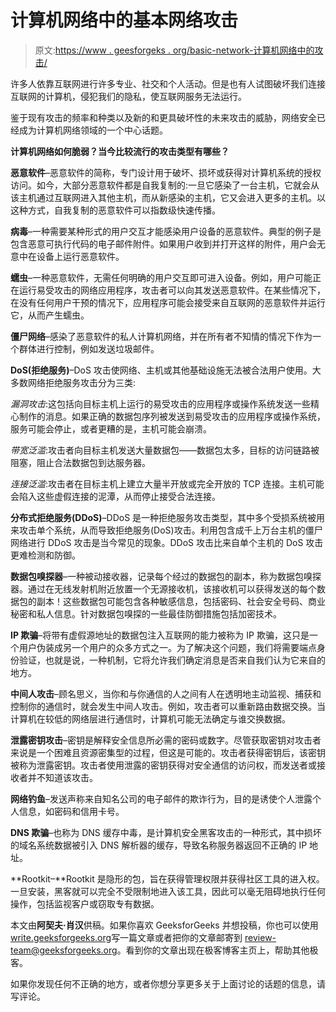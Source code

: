 # 计算机网络中的基本网络攻击

> 原文:[https://www . geesforgeks . org/basic-network-计算机网络中的攻击/](https://www.geeksforgeeks.org/basic-network-attacks-in-computer-network/)

许多人依靠互联网进行许多专业、社交和个人活动。但是也有人试图破坏我们连接互联网的计算机，侵犯我们的隐私，使互联网服务无法运行。

鉴于现有攻击的频率和种类以及新的和更具破坏性的未来攻击的威胁，网络安全已经成为计算机网络领域的一个中心话题。

**计算机网络如何脆弱？当今比较流行的攻击类型有哪些？**

**恶意软件**–恶意软件的简称，专门设计用于破坏、损坏或获得对计算机系统的授权访问。如今，大部分恶意软件都是自我复制的:一旦它感染了一台主机，它就会从该主机通过互联网进入其他主机，而从新感染的主机，它又会进入更多的主机。以这种方式，自我复制的恶意软件可以指数级快速传播。

**病毒**–一种需要某种形式的用户交互才能感染用户设备的恶意软件。典型的例子是包含恶意可执行代码的电子邮件附件。如果用户收到并打开这样的附件，用户会无意中在设备上运行恶意软件。

**蠕虫**–一种恶意软件，无需任何明确的用户交互即可进入设备。例如，用户可能正在运行易受攻击的网络应用程序，攻击者可以向其发送恶意软件。在某些情况下，在没有任何用户干预的情况下，应用程序可能会接受来自互联网的恶意软件并运行它，从而产生蠕虫。

**僵尸网络**–感染了恶意软件的私人计算机网络，并在所有者不知情的情况下作为一个群体进行控制，例如发送垃圾邮件。

**DoS(拒绝服务)**–DoS 攻击使网络、主机或其他基础设施无法被合法用户使用。大多数网络拒绝服务攻击分为三类:

*漏洞攻击*:这包括向目标主机上运行的易受攻击的应用程序或操作系统发送一些精心制作的消息。如果正确的数据包序列被发送到易受攻击的应用程序或操作系统，服务可能会停止，或者更糟的是，主机可能会崩溃。

*带宽泛滥*:攻击者向目标主机发送大量数据包——数据包太多，目标的访问链路被阻塞，阻止合法数据包到达服务器。

*连接泛滥*:攻击者在目标主机上建立大量半开放或完全开放的 TCP 连接。主机可能会陷入这些虚假连接的泥潭，从而停止接受合法连接。

**分布式拒绝服务(DDoS)**–DDoS 是一种拒绝服务攻击类型，其中多个受损系统被用来攻击单个系统，从而导致拒绝服务(DoS)攻击。利用包含成千上万台主机的僵尸网络进行 DDoS 攻击是当今常见的现象。DDoS 攻击比来自单个主机的 DoS 攻击更难检测和防御。

**数据包嗅探器**–一种被动接收器，记录每个经过的数据包的副本，称为数据包嗅探器。通过在无线发射机附近放置一个无源接收机，该接收机可以获得发送的每个数据包的副本！这些数据包可能包含各种敏感信息，包括密码、社会安全号码、商业秘密和私人信息。针对数据包嗅探的一些最佳防御措施包括加密技术。

**IP 欺骗**–将带有虚假源地址的数据包注入互联网的能力被称为 IP 欺骗，这只是一个用户伪装成另一个用户的众多方式之一。为了解决这个问题，我们将需要端点身份验证，也就是说，一种机制，它将允许我们确定消息是否来自我们认为它来自的地方。

**中间人攻击**–顾名思义，当你和与你通信的人之间有人在透明地主动监视、捕获和控制你的通信时，就会发生中间人攻击。例如，攻击者可以重新路由数据交换。当计算机在较低的网络层进行通信时，计算机可能无法确定与谁交换数据。

**泄露密钥攻击**–密钥是解释安全信息所必需的密码或数字。尽管获取密钥对攻击者来说是一个困难且资源密集型的过程，但这是可能的。攻击者获得密钥后，该密钥被称为泄露密钥。攻击者使用泄露的密钥获得对安全通信的访问权，而发送者或接收者并不知道该攻击。

**网络钓鱼**–发送声称来自知名公司的电子邮件的欺诈行为，目的是诱使个人泄露个人信息，如密码和信用卡号。

**DNS 欺骗**–也称为 DNS 缓存中毒，是计算机安全黑客攻击的一种形式，其中损坏的域名系统数据被引入 DNS 解析器的缓存，导致名称服务器返回不正确的 IP 地址。

**Rootkit–**Rootkit 是隐形的包，旨在获得管理权限并获得社区工具的进入权。一旦安装，黑客就可以完全不受限制地进入该工具，因此可以毫无阻碍地执行任何操作，包括监视客户或窃取专有数据。

本文由**阿契夫·肖汉**供稿。如果你喜欢 GeeksforGeeks 并想投稿，你也可以使用[write.geeksforgeeks.org](https://write.geeksforgeeks.org)写一篇文章或者把你的文章邮寄到 review-team@geeksforgeeks.org。看到你的文章出现在极客博客主页上，帮助其他极客。

如果你发现任何不正确的地方，或者你想分享更多关于上面讨论的话题的信息，请写评论。